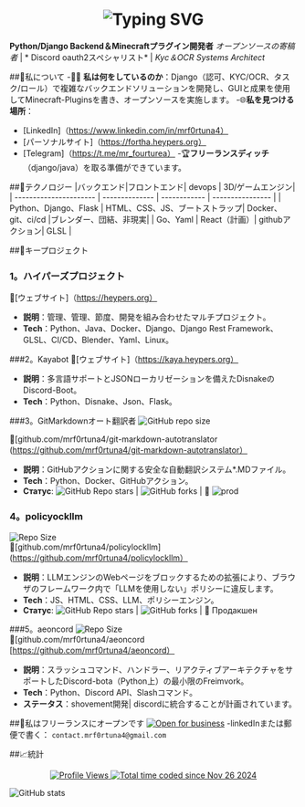 
<div align="center">
  <h1>
    <img src="https://readme-typing-svg.herokuapp.com?font=Jetbrains+mono&size=40&duration=3000&color=238956&center=true&vCenter=true&width=435&lines=Привет;Я+Mr_Fortuna+👋;" alt="Typing SVG" />
  </h1>
</div>

**Python/Django Backend＆Minecraftプラグイン開発者**
*オープンソースの寄稿者* | * Discord oauth2スペシャリスト* | *Kyc＆OCR Systems Architect*



##🚀私について
-👨‍💻 **私は何をしているのか**：Django（認可、KYC/OCR、タスク/ロール）で複雑なバックエンドソリューションを開発し、GUIと成果を使用してMinecraft-Pluginsを書き、オープンソースを実施します。
-🌐**私を見つける場所**：
-  [LinkedIn]（https://www.linkedin.com/in/mrf0rtuna4）
-  [パーソナルサイト]（https://fortha.heypers.org）
-  [Telegram]（https://t.me/mr_fourturea）
-🏆**フリーランスディッチ**（django/java）を取る準備ができています。



##🔧テクノロジー
|バックエンド|フロントエンド| devops | 3D/ゲームエンジン|
| ---------------------- | -------------- | ------------ | ---------------- |
| Python、Django、Flask | HTML、CSS、JS、ブートストラップ| Docker、git、ci/cd |ブレンダー、団結、非現実|
| Go、Yaml | React（計画）| githubアクション| GLSL |



##📂キープロジェクト

### 1。ハイパーズプロジェクト
🔗[ウェブサイト]（https://heypers.org）
-  **説明**：管理、管理、節度、開発を組み合わせたマルチプロジェクト。
-  **Tech**：Python、Java、Docker、Django、Django Rest Framework、GLSL、CI/CD、Blender、Yaml、Linux。



###2。Kayabot
🔗[ウェブサイト]（https://kaya.heypers.org）
-  **説明**：多言語サポートとJSONローカリゼーションを備えたDisnakeのDiscord-Boot。
-  **Tech**：Python、Disnake、Json、Flask。



###3。GitMarkdownオート翻訳者
![GitHub repo size](https://img.shields.io/github/repo-size/mrf0rtuna4/Git-Markdown-AutoTranslator)

🔗[github.com/mrf0rtuna4/git-markdown-autotranslator (https://github.com/mrf0rtuna4/git-markdown-autotranslator）
-  **説明**：GitHubアクションに関する安全な自動翻訳システム*.MDファイル。
-  **Tech**：Python、Docker、GitHubアクション。
- **Статус**: ![GitHub Repo stars](https://img.shields.io/github/stars/mrf0rtuna4/Git-Markdown-AutoTranslator) | ![GitHub forks](https://img.shields.io/github/forks/mrf0rtuna4/Git-Markdown-AutoTranslator) | 🚀 ![prod](https://img.shields.io/github/actions/workflow/status/mrf0rtuna4/Git-Markdown-AutoTranslator/development.yml)



### 4。policyockllm
![Repo Size](https://img.shields.io/github/repo-size/mrf0rtuna4/PolicyLockLLM)  
🔗[github.com/mrf0rtuna4/policylockllm] (https://github.com/mrf0rtuna4/policylockllm）
-  **説明**：LLMエンジンのWebページをブロックするための拡張により、ブラウザのフレームワーク内で「LLMを使用しない」ポリシーに違反します。
-  **Tech**：JS、HTML、CSS、LLM、ポリシーエンジン。
- **Статус**: ![GitHub Repo stars](https://img.shields.io/github/stars/mrf0rtuna4/PolicyLockLLM) | ![GitHub forks](https://img.shields.io/github/forks/mrf0rtuna4/PolicyLockLLM) | 🚀 Продакшен



###5。aeoncord
![Repo Size](https://img.shields.io/github/repo-size/mrf0rtuna4/aeoncord)  
🔗[github.com/mrf0rtuna4/aeoncord [https://github.com/mrf0rtuna4/aeoncord）
-  **説明**：スラッシュコマンド、ハンドラー、リアクティブアーキテクチャをサポートしたDiscord-bota（Python上）の最小限のFreimvork。
-  **Tech**：Python、Discord API、Slashコマンド。
-  **ステータス**：shovement開発| discordに統合することが計画されています。



##💼私はフリーランスにオープンです
[![Open for business](https://img.shields.io/badge/Open%20for-Freelance-green)](https://www.linkedin.com/in/mrf0rtuna4)
-linkedInまたは郵便で書く： `contact.mrf0rtuna4@gmail.com`



##📈統計

<div align="center">
  <a href="https://github.com/mrf0rtuna4">
    <img src="https://komarev.com/ghpvc/?username=mrf0rtuna4&style=flat-square&color=green&label=Profile+Views" alt="Profile Views" />
  </a>
  <a href="https://wakatime.com/@mr_fortuna"><img src="https://wakatime.com/badge/user/6cbc12fa-3e1e-4cbd-908d-0c349269741c.svg" alt="Total time coded since Nov 26 2024" /></a> 
</div>

![GitHub stats](https://github-readme-stats.vercel.app/api?username=mrf0rtuna4&show_icons=true&theme=radical
)